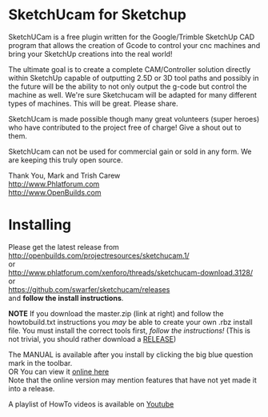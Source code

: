 # SketchUcam for Sketchup
SketchUCam is a free plugin written for the Google/Trimble SketchUp CAD program that allows the creation of 
Gcode to control your cnc machines and bring your SketchUp creations into the real world!

The ultimate goal is to create a complete CAM/Controller solution directly within SketchUp 
capable of outputting 2.5D or 3D tool paths and possibly in the future will be the ability 
to not only output the g-code but control the machine as well. We're sure Sketchucam will be 
adapted for many different types of machines. This will be great. Please share.

SketchUcam is made possible though many great volunteers (super heroes) who have contributed to 
the project free of charge! Give a shout out to them.

SketchUcam can not be used for commercial gain or sold in any form. We are keeping this truly open source.

Thank You, Mark and Trish Carew <br>
http://www.Phlatforum.com <br>
http://www.OpenBuilds.com 

# Installing
Please get the latest release from<br>
http://openbuilds.com/projectresources/sketchucam.1/<br>
or<br>
http://www.phlatforum.com/xenforo/threads/sketchucam-download.3128/ <br>
or<br>
https://github.com/swarfer/sketchucam/releases <br>
and **follow the install instructions**.

**NOTE**
If you download the master.zip (link at right) and follow the howtobuild.txt instructions you *may* be able 
to create your own .rbz install file.  You must install the correct tools first, *follow the instructions!*
(This is not trivial, you should rather download a [RELEASE](https://github.com/swarfer/sketchucam/releases))

The MANUAL is available after you install by clicking the big blue question mark in the toolbar.<br>
OR
You can view it [online here](http://swarfer.github.io/sketchucam/)<br>
Note that the online version may mention features that have not yet made it into a release.

A playlist of HowTo videos is available on [Youtube](https://www.youtube.com/watch?v=TShp4_e6Z-U&list=PLm728rLHCWOw-vRvTJwS_5MmKG1fs4sZ0)
